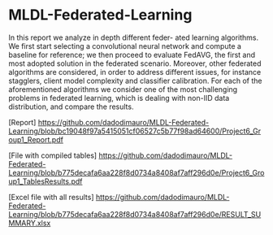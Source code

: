 # MLDL-Federated-Learning
 In this report we analyze in depth different feder-
ated learning algorithms. We first start selecting a convolutional
neural network and compute a baseline for reference; we then
proceed to evaluate FedAVG, the first and most adopted solution
in the federated scenario. Moreover, other federated algorithms
are considered, in order to address different issues, for instance
stagglers, client model complexity and classifier calibration. For
each of the aforementioned algorithms we consider one of the
most challenging problems in federated learning, which is dealing
with non-IID data distribution, and compare the results.

[Report] https://github.com/dadodimauro/MLDL-Federated-Learning/blob/bc19048f97a5415051cf06527c5b77f98ad64600/Project6_Group1_Report.pdf

[File with compiled tables] https://github.com/dadodimauro/MLDL-Federated-Learning/blob/b775decafa6aa228f8d0734a8408af7aff296d0e/Project6_Group1_TablesResults.pdf

[Excel file with all results] https://github.com/dadodimauro/MLDL-Federated-Learning/blob/b775decafa6aa228f8d0734a8408af7aff296d0e/RESULT_SUMMARY.xlsx
